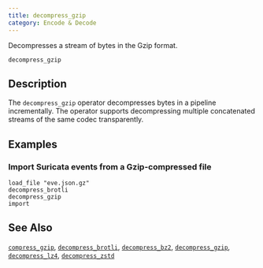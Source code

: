 ```yaml
---
title: decompress_gzip
category: Encode & Decode
---
```


Decompresses a stream of bytes in the Gzip format.

```tql
decompress_gzip
```

## Description

The `decompress_gzip` operator decompresses bytes in a pipeline incrementally.
The operator supports decompressing multiple concatenated streams
of the same codec transparently.

## Examples

### Import Suricata events from a Gzip-compressed file

```tql
load_file "eve.json.gz"
decompress_brotli
decompress_gzip
import
```

## See Also

[`compress_gzip`](/reference/operators/compress_gzip),
[`decompress_brotli`](/reference/operators/decompress_brotli),
[`decompress_bz2`](/reference/operators/decompress_bz2),
[`decompress_gzip`](/reference/operators/decompress_gzip),
[`decompress_lz4`](/reference/operators/decompress_lz4),
[`decompress_zstd`](/reference/operators/decompress_zstd)
